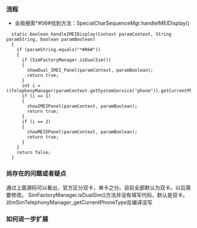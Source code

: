 ### 流程
* 全局搜索*#06#找到方法：SpecialCharSequenceMgr.handleIMEIDisplay()
```
  static boolean handleIMEIDisplay(Context paramContext, String paramString, boolean paramBoolean)
  {
    if (paramString.equals("*#06#"))
    {
      if (SimFactoryManager.isDualSim())
      {
        showDual_IMEI_Panel(paramContext, paramBoolean);
        return true;
      }
      int i = ((TelephonyManager)paramContext.getSystemService("phone")).getCurrentPhoneType();
      if (i == 1)
      {
        showIMEIPanel(paramContext, paramBoolean);
        return true;
      }
      if (i == 2)
      {
        showMEIDPanel(paramContext, paramBoolean);
        return true;
      }
    }
    return false;
  }

```




### 尚存在的问题或者疑点
通过上面源码可以看出，官方区分双卡，单卡之分。目前全部默认为双卡。以后需要修改。
SimFactoryManager.isDualSim()方法并没有填写代码，默认是双卡。
对mSimTelephonyManager_getCurrentPhoneType反编译没写


### 如何进一步扩展